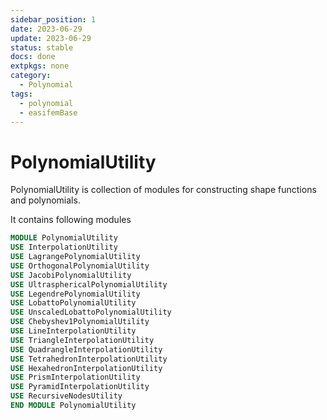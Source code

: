 ```yaml
---
sidebar_position: 1
date: 2023-06-29 
update: 2023-06-29 
status: stable
docs: done
extpkgs: none
category: 
  - Polynomial
tags: 
  - polynomial
  - easifemBase
---
```


# PolynomialUtility

PolynomialUtility is collection of modules for constructing shape functions and polynomials.

It contains following modules

```fortran
MODULE PolynomialUtility
USE InterpolationUtility
USE LagrangePolynomialUtility
USE OrthogonalPolynomialUtility
USE JacobiPolynomialUtility
USE UltrasphericalPolynomialUtility
USE LegendrePolynomialUtility
USE LobattoPolynomialUtility
USE UnscaledLobattoPolynomialUtility
USE Chebyshev1PolynomialUtility
USE LineInterpolationUtility
USE TriangleInterpolationUtility
USE QuadrangleInterpolationUtility
USE TetrahedronInterpolationUtility
USE HexahedronInterpolationUtility
USE PrismInterpolationUtility
USE PyramidInterpolationUtility
USE RecursiveNodesUtility
END MODULE PolynomialUtility
```
